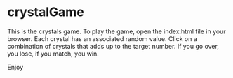 # crystalGame

This is the crystals game.  To play the game, open the index.html file in your browser.  Each crystal has an associated random value.  Click on a combination of crystals that adds up to the target number.  If you go over, you lose, if you match, you win.

Enjoy